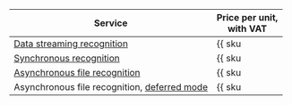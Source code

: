 | Service | Price per unit,<br/>with VAT |
|---------------------------------------------------------------------------------------| --- |
| [Data streaming recognition](../../speechkit/stt/streaming.md) | {{ sku|KZT|ai.speech.stt|string }} |
| [Synchronous recognition](../../speechkit/stt/request.md) | {{ sku|KZT|ai.speech.stt|string }} |
| [Asynchronous file recognition](../../speechkit/stt/transcribation.md) | {{ sku|KZT|ai.speech.stt_long_running|string }} |
| Asynchronous file recognition, [deferred mode](../../speechkit/stt/models#tags) | {{ sku|KZT|ai.speech.stt_long_running_deferred.v1|string }} |
